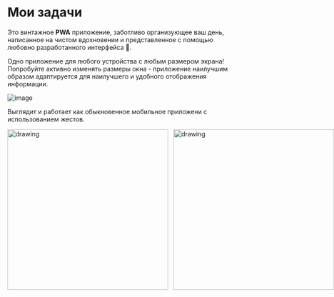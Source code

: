 # Мои задачи

Это винтажное <strong>PWA</strong> приложение, заботливо организующее ваш день, написанное на чистом вдохновении и представленное с помощью любовно разработанного интерфейса 💯.

Одно приложение для любого устройства с любым размером экрана!
Попробуйте активно изменять размеры окна - приложение наилучшим образом адаптируется для наилучшего и удобного отображения информации.

![image](https://github.com/budarin/my-tasks/assets/8055157/1ce3222a-499d-4e8a-b60c-57a58cca2592)

Выглядит и работает как обыкновенное мобильное приложени с использованием жестов.

<div style="display:flex">
<img src="https://github.com/budarin/my-tasks/assets/8055157/b41fd049-4fc0-4286-af83-0c7fb15d9be1" alt="drawing" width="360"/>
<span>&nbsp;&nbsp;&nbsp;</span>
<img src="https://github.com/budarin/my-tasks/assets/8055157/31f36284-fb61-4bab-a25b-b32ae59ed639" alt="drawing" width="360"/>
</div>
